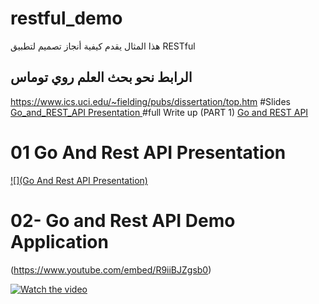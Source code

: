 # restful_demo
هذا المثال  يقدم كيفية أنجاز تصميم لتطبيق RESTful
## الرابط نحو بحث العلم روي توماس
https://www.ics.uci.edu/~fielding/pubs/dissertation/top.htm
#Slides
<a href="https://github.com/harchaoui/restful_demo/blob/master/go%20and%20rest%20API_%20Slides.pdf" > Go_and_REST_API Presentation </a>
#full Write up (PART 1)
<a href="https://github.com/harchaoui/restful_demo/blob/master/go%20and%20rest%20API_Writeup_01.pdf" > Go and REST API </a>

# 01 Go And Rest API Presentation
[![](Go And Rest API Presentation)](https://www.youtube.com/embed/kb-6MyFSzLs)

# 02- Go and Rest API Demo Application
(https://www.youtube.com/embed/R9iiBJZgsb0)

[![Watch the video](https://www.youtube.com/embed/R9iiBJZgsb0)](https://www.youtube.com/embed/R9iiBJZgsb0)
